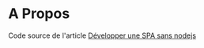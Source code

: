 # A Propos

Code source de l'article [Développer une SPA sans nodejs](https://trigueros.tech/developper-une-spa-sans-nodejs)